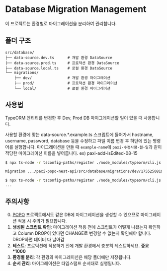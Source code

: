 # Database Migration Management

이 프로젝트는 환경별로 마이그레이션을 분리하여 관리합니다.

## 폴더 구조

```
src/database/
├── data-source.dev.ts      # 개발 환경 DataSource
├── data-source.prod.ts     # 프로덕션 환경 DataSource
├── data-source.local.ts    # 로컬 환경 DataSource
└── migrations/
    ├── dev/                # 개발 환경 마이그레이션
    ├── prod/               # 프로덕션 환경 마이그레이션
    └── local/              # 로컬 환경 마이그레이션
```

## 사용법
TypeORM 엔티티를 변경한 후 Dev, Prod DB 마이그레이션할 일이 있을 때 사용합니다.

사용할 환경에 맞는 data-source.*.example.ts 스크립트에 들어가서 hostname, username, password, database 등을 수정하고 파일 이름 변경 후 하단에 있는 명령어를 실행합니다.
마이그레이션을 만들 때 `example-name`에 `paxi-수정사항-월-일`과 같이 적당한 마이그레이션 이름을 넣어줍니다. ex) paxi-add-isEdited-08-15

```bash
$ npx ts-node -r tsconfig-paths/register ./node_modules/typeorm/cli.js migration:generate -d src/database/data-source.dev.ts src/database/migrations/dev/paxi-example-name-month-day

Migration .../paxi-popo-nest-api/src/database/migrations/dev/1755250819946-paxi-example-name-month-day.ts has been generated successfully.

$ npx ts-node -r tsconfig-paths/register ./node_modules/typeorm/cli.js migration:run -d src/database/data-source.dev.ts
...
```

## 주의사항

0. [POPO](https://github.com/PoApper/popo-nest-api) 프로젝트에서도 같은 DB에 마이그레이션을 생성할 수 있으므로 마이그레이션 적용 시 주의가 필요합니다.
1. **생성된 스크립트 확인**: 마이그레이션 적용 전에 스크립트가 어떻게 나왔는지 확인하고 Column DROP이 있다면 CHANGE로 변경할 수 없는지 확인해야 합니다. DROP하면 데이터 다 날아감
2. **테스트**: 프로덕션에 적용하기 전에 개발 환경에서 충분히 테스트하세요. **중요*1000**
3. **환경별 분리**: 각 환경의 마이그레이션은 해당 폴더에만 저장됩니다.
4. **순서 관리**: 마이그레이션은 타임스탬프 순서대로 실행됩니다.
